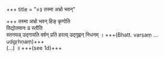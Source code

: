 +++
title = "०३ तस्मा अभ्रो भवन्"

+++
तस्मा अभ्रो भवन् हिङ् कृणोति  
विद्योतमानः प्र स्तौति  
स्तनयन्न् उद्गायति वर्षन् प्रति हरत्य् उद्गृह्णन् निधनम् । +++(Bhatt. varṣaṃ … udgṛhṇaṃ)+++  
(…) ॥ +++(see 1d)+++
